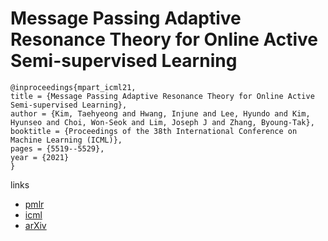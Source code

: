 # Message Passing Adaptive Resonance Theory for Online Active Semi-supervised Learning

```
@inproceedings{mpart_icml21,
title = {Message Passing Adaptive Resonance Theory for Online Active Semi-supervised Learning},
author = {Kim, Taehyeong and Hwang, Injune and Lee, Hyundo and Kim, Hyunseo and Choi, Won-Seok and Lim, Joseph J and Zhang, Byoung-Tak},
booktitle = {Proceedings of the 38th International Conference on Machine Learning (ICML)},
pages = {5519--5529},
year = {2021}
}
```

links
- [pmlr](http://proceedings.mlr.press/v139/kim21e.html)
- [icml](https://icml.cc/Conferences/2021/ScheduleMultitrack?event=9090)
- [arXiv](https://arxiv.org/abs/2012.01227)